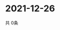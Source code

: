 # 2021-12-26
  共 0条

  <!-- BEGIN -->
  <!-- 最后更新时间Sun Dec 26 2021 00:21:22 GMT+0000 (Coordinated Universal Time) -->
  
  <!-- END -->
  
  